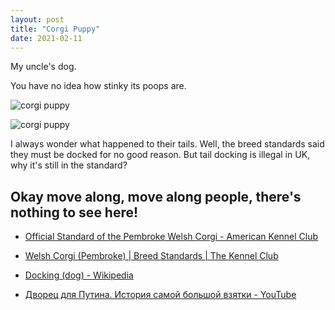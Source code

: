 ```yaml
---
layout: post
title: "Corgi Puppy"
date: 2021-02-11
---
```


My uncle's dog.

You have no idea how stinky its poops are.

![corgi puppy](https://upload.wikimedia.org/wikipedia/commons/3/3a/Cogi_puppy.jpg)

![corgi puppy](https://upload.wikimedia.org/wikipedia/commons/2/20/Corgi_puppy.jpg)

I always wonder what happened to their tails. Well, the breed standards said they must be docked for no good reason. But tail docking is illegal in UK, why it's still in the standard?

## Okay move along, move along people, there's nothing to see here!

- [Official Standard of the Pembroke Welsh Corgi - American Kennel Club](https://images.akc.org/pdf/breeds/standards/PembrokeWelshCorgi.pdf)

- [Welsh Corgi (Pembroke) \| Breed Standards \| The Kennel Club](https://www.thekennelclub.org.uk/breed-standards/pastoral/welsh-corgi-pembroke)

- [Docking (dog) - Wikipedia](https://en.wikipedia.org/wiki/Docking_(dog))

- [Дворец для Путина. История самой большой взятки - YouTube](https://www.youtube.com/watch?v=ipAnwilMncI)
